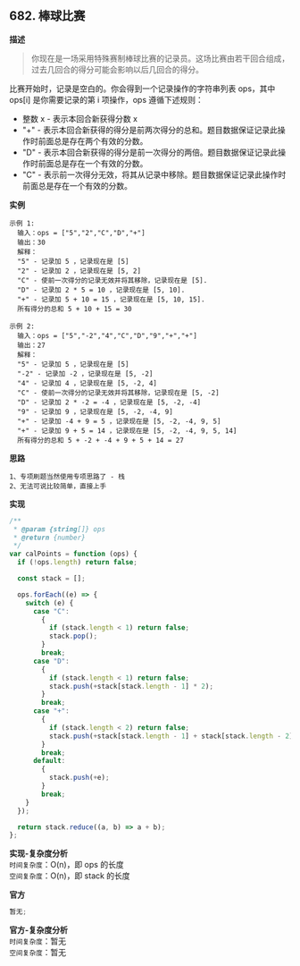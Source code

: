 ## 682. 棒球比赛

**描述**

> 你现在是一场采用特殊赛制棒球比赛的记录员。这场比赛由若干回合组成，过去几回合的得分可能会影响以后几回合的得分。

比赛开始时，记录是空白的。你会得到一个记录操作的字符串列表 ops，其中 ops[i] 是你需要记录的第 i 项操作，ops 遵循下述规则：

- 整数 x - 表示本回合新获得分数 x
- "+" - 表示本回合新获得的得分是前两次得分的总和。题目数据保证记录此操作时前面总是存在两个有效的分数。
- "D" - 表示本回合新获得的得分是前一次得分的两倍。题目数据保证记录此操作时前面总是存在一个有效的分数。
- "C" - 表示前一次得分无效，将其从记录中移除。题目数据保证记录此操作时前面总是存在一个有效的分数。

**实例**

```
示例 1:
  输入：ops = ["5","2","C","D","+"]
  输出：30
  解释：
  "5" - 记录加 5 ，记录现在是 [5]
  "2" - 记录加 2 ，记录现在是 [5, 2]
  "C" - 使前一次得分的记录无效并将其移除，记录现在是 [5].
  "D" - 记录加 2 * 5 = 10 ，记录现在是 [5, 10].
  "+" - 记录加 5 + 10 = 15 ，记录现在是 [5, 10, 15].
  所有得分的总和 5 + 10 + 15 = 30

示例 2:
  输入：ops = ["5","-2","4","C","D","9","+","+"]
  输出：27
  解释：
  "5" - 记录加 5 ，记录现在是 [5]
  "-2" - 记录加 -2 ，记录现在是 [5, -2]
  "4" - 记录加 4 ，记录现在是 [5, -2, 4]
  "C" - 使前一次得分的记录无效并将其移除，记录现在是 [5, -2]
  "D" - 记录加 2 * -2 = -4 ，记录现在是 [5, -2, -4]
  "9" - 记录加 9 ，记录现在是 [5, -2, -4, 9]
  "+" - 记录加 -4 + 9 = 5 ，记录现在是 [5, -2, -4, 9, 5]
  "+" - 记录加 9 + 5 = 14 ，记录现在是 [5, -2, -4, 9, 5, 14]
  所有得分的总和 5 + -2 + -4 + 9 + 5 + 14 = 27

```

**思路**

```
1、专项刷题当然使用专项思路了 - 栈
2、无法可说比较简单，直接上手
```

**实现**

```js
/**
 * @param {string[]} ops
 * @return {number}
 */
var calPoints = function (ops) {
  if (!ops.length) return false;

  const stack = [];

  ops.forEach((e) => {
    switch (e) {
      case "C":
        {
          if (stack.length < 1) return false;
          stack.pop();
        }
        break;
      case "D":
        {
          if (stack.length < 1) return false;
          stack.push(+stack[stack.length - 1] * 2);
        }
        break;
      case "+":
        {
          if (stack.length < 2) return false;
          stack.push(+stack[stack.length - 1] + stack[stack.length - 2]);
        }
        break;
      default:
        {
          stack.push(+e);
        }
        break;
    }
  });

  return stack.reduce((a, b) => a + b);
};
```

**实现-复杂度分析**  
`时间复杂度`：O(n)，即 ops 的长度  
`空间复杂度`：O(n)，即 stack 的长度  

**官方**

```js
暂无;
```

**官方-复杂度分析**  
`时间复杂度`：暂无  
`空间复杂度`：暂无
